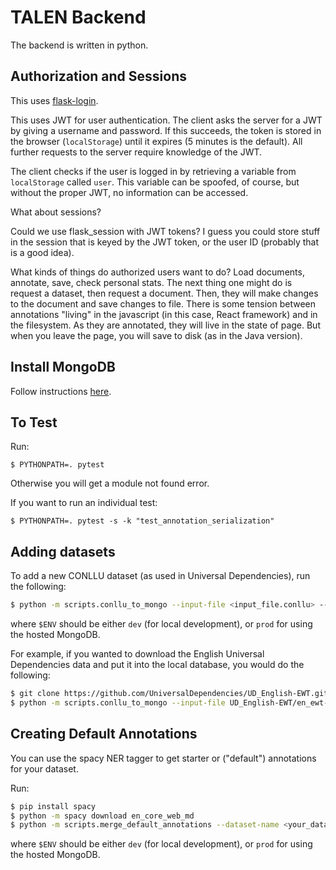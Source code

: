 # TALEN Backend

The backend is written in python.

## Authorization and Sessions

This uses [flask-login](https://flask-login.readthedocs.io/en/latest/).

This uses JWT for user authentication. The client asks the server for a JWT by giving a username and password. If this succeeds, the token is stored in the browser (`localStorage`) until it expires (5 minutes is the default). All further requests to the server require knowledge of the JWT.

The client checks if the user is logged in by retrieving a variable from `localStorage` called `user`. This variable can be spoofed, of course, but without the proper JWT, no information can be accessed.

What about sessions?

Could we use flask_session with JWT tokens? I guess you could store stuff in the session that is keyed by the JWT token, or the user ID (probably that is a good idea).

What kinds of things do authorized users want to do? Load documents, annotate, save, check personal stats. The next thing one might do is request a dataset, then request a document. Then, they will make changes to the document and save changes to file. There is some tension between annotations "living" in the javascript (in this case, React framework) and in the filesystem. As they are annotated, they will live in the state of page. But when you leave the page, you will save to disk (as in the Java version).

## Install MongoDB

Follow instructions [here](https://docs.mongodb.com/manual/tutorial/install-mongodb-on-os-x/).

## To Test

Run:
```
$ PYTHONPATH=. pytest
```

Otherwise you will get a module not found error.

If you want to run an individual test:
```
$ PYTHONPATH=. pytest -s -k "test_annotation_serialization"
```

## Adding datasets
To add a new CONLLU dataset (as used in Universal Dependencies), run the following:

```bash
$ python -m scripts.conllu_to_mongo --input-file <input_file.conllu> --dataset-name <your_dataset_name> --environment $ENV
```

where `$ENV` should be either `dev` (for local development), or `prod` for using the hosted MongoDB.

For example, if you wanted to download the English Universal Dependencies data and put it into the local database, you would do the following:
```bash
$ git clone https://github.com/UniversalDependencies/UD_English-EWT.git
$ python -m scripts.conllu_to_mongo --input-file UD_English-EWT/en_ewt-ud-train.conllu --dataset-name en_ewt-ud-train --environment dev
```

## Creating Default Annotations

You can use the spacy NER tagger to get starter or ("default") annotations for your dataset.

Run:
```bash
$ pip install spacy
$ python -m spacy download en_core_web_md
$ python -m scripts.merge_default_annotations --dataset-name <your_dataset_name> --environment $ENV
```

where `$ENV` should be either `dev` (for local development), or `prod` for using the hosted MongoDB.

